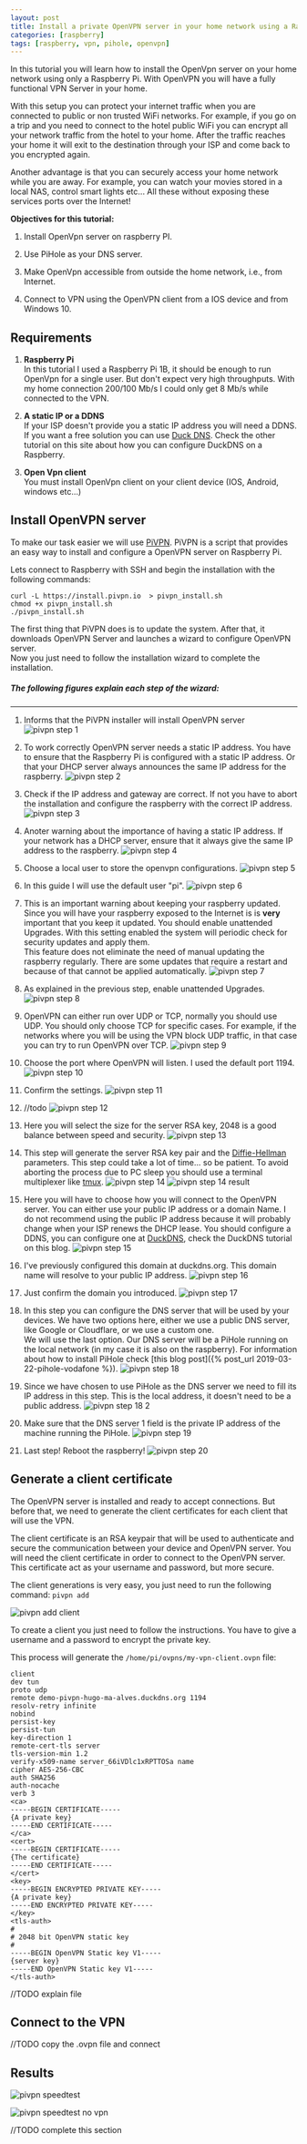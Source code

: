 ```yaml
---
layout: post
title: Install a private OpenVPN server in your home network using a Raspberry Pi 1B
categories: [raspberry]
tags: [raspberry, vpn, pihole, openvpn]
---
```


In this tutorial you will learn how to install the OpenVpn server on your home network using only a Raspberry Pi.
With OpenVPN you will have a fully functional VPN Server in your home.

With this setup you can protect your internet traffic when you are connected to public or non trusted WiFi networks. For example, if you go on a trip and you need to connect to the hotel public WiFi you can encrypt all your network traffic from the hotel to your home. After the traffic reaches your home it will exit to the destination through your ISP and come back to you encrypted again.

Another advantage is that you can securely access your home network while you are away. For example, you can watch your movies stored in a local NAS, control smart lights etc... All these without exposing these services ports over the Internet!

**Objectives for this tutorial:**

1. Install OpenVpn server on raspberry PI.

2. Use PiHole as your DNS server.

3. Make OpenVpn accessible from outside the home network, i.e., from Internet.

4. Connect to VPN using the OpenVPN client from a IOS device and from Windows 10.

## Requirements

1. **Raspberry Pi**  
In this tutorial I used a Raspberry Pi 1B, it should be enough to run OpenVpn for a single user. But don't expect very high throughputs. With my home connection 200/100 Mb/s I could only get 8 Mb/s while connected to the VPN.

2. **A static IP or a DDNS**  
If your ISP doesn't provide you a static IP address you will need a DDNS.
If you want a free solution you can use [Duck DNS](https://www.duckdns.org). Check the other tutorial on this site about how you can configure DuckDNS on a Raspberry.

3. **Open Vpn client**  
You must install OpenVpn client on your client device (IOS, Android, windows etc...)


## Install OpenVPN server

To make our task easier we will use [PiVPN](http://www.pivpn.io). PiVPN is a script that provides an easy way to install and configure a OpenVPN server on Raspberry Pi.

Lets connect to Raspberry with SSH and begin the installation with the following commands:

    curl -L https://install.pivpn.io  > pivpn_install.sh
    chmod +x pivpn_install.sh
    ./pivpn_install.sh

The first thing that PiVPN does is to update the system. After that, it downloads OpenVPN Server and launches a wizard to configure OpenVPN server.  
Now you just need to follow the installation wizard to
complete the installation.

##### The following figures explain each step of the wizard:
---

1. Informs that the PiVPN installer will install OpenVPN server
![pivpn step 1](/assets/posts/pivpn-raspberry/step_1.png)

2. To work correctly OpenVPN server needs a static IP address. You have to ensure that the Raspberry Pi is configured with a static IP address. Or that your DHCP server always announces the same IP address for the raspberry.
![pivpn step 2](/assets/posts/pivpn-raspberry/step_2.png)

3. Check if the IP address and gateway are correct. If not you have to abort the installation and configure the raspberry with the correct IP address.
![pivpn step 3](/assets/posts/pivpn-raspberry/step_3.png)

4. Anoter warning about the importance of having a static IP address. If your network has a DHCP server, ensure that it always give the same IP address to the raspberry.
![pivpn step 4](/assets/posts/pivpn-raspberry/step_4.png)

5. Choose a local user to store the openvpn configurations.
![pivpn step 5](/assets/posts/pivpn-raspberry/step_5.png)

6. In this guide I will use the default user "pi".
![pivpn step 6](/assets/posts/pivpn-raspberry/step_6.png)

7. This is an important warning about keeping your raspberry updated. Since you will have your raspberry exposed to the Internet is is **very** important that you keep it updated.  You should enable unattended Upgrades. With this setting enabled the system will periodic check for security updates and apply them.  
This feature does not eliminate the need of manual updating the raspberry regularly. There are some updates that require a restart and because of that cannot be applied automatically.
![pivpn step 7](/assets/posts/pivpn-raspberry/step_7.png)

8. As explained in the previous step, enable unattended Upgrades.
![pivpn step 8](/assets/posts/pivpn-raspberry/step_8.png)

9. OpenVPN can either run over UDP or TCP, normally you should use UDP.
You should only choose TCP for specific cases. For example, if the networks where you will be using the VPN block UDP traffic, in that case you can try to run OpenVPN over TCP.
![pivpn step 9](/assets/posts/pivpn-raspberry/step_9.png)

10. Choose the port where OpenVPN will listen. I used the default port 1194.
![pivpn step 10](/assets/posts/pivpn-raspberry/step_10.png)

11. Confirm the settings.
![pivpn step 11](/assets/posts/pivpn-raspberry/step_11.png)

12. //todo
![pivpn step 12](/assets/posts/pivpn-raspberry/step_12.png)

13. Here you will select the size for the server RSA key, 2048 is a good balance between speed and security.
![pivpn step 13](/assets/posts/pivpn-raspberry/step_13.png)

14. This step will generate the server RSA key pair and the [Diffie-Hellman](https://en.wikipedia.org/wiki/Diffie–Hellman_key_exchange) parameters. This step could take a lot of time... so be patient.
To avoid aborting the process due to PC sleep you should use a terminal multiplexer like [tmux](https://github.com/tmux/tmux/wiki).
![pivpn step 14](/assets/posts/pivpn-raspberry/step_14.png)
![pivpn step 14 result](/assets/posts/pivpn-raspberry/step_14_DH.png)


15. Here you will have to choose how you will connect to the OpenVPN server. You can either use your public IP address or a domain Name. I do not recommend using the public IP address because it will probably change when your ISP renews the DHCP lease.
You should configure a DDNS, you can configure one at [DuckDNS](https://www.duckdns.org), check the DuckDNS tutorial on this blog.
![pivpn step 15](/assets/posts/pivpn-raspberry/step_15.png)

16. I've previously configured this domain at duckdns.org. This domain name will resolve to your public IP address.
![pivpn step 16](/assets/posts/pivpn-raspberry/step_16.png)

17. Just confirm the domain you introduced.
![pivpn step 17](/assets/posts/pivpn-raspberry/step_17.png)


18. In this step you can configure the DNS server that will be used by your devices. We have two options here, either we use a public DNS server, like Google or Cloudflare, or we use a custom one.  
We will use the last option. Our DNS server will be a PiHole running on the local network (in my case it is also on the raspberry). For information about how to install PiHole check [this blog post]({% post_url 2019-03-22-pihole-vodafone %}).
![pivpn step 18](/assets/posts/pivpn-raspberry/step_18_dns_custom_1.png)

19. Since we have chosen to use PiHole as the DNS server we need to fill its IP address in this step. This is the local address, it doesn't need to be a public address.
![pivpn step 18 2](/assets/posts/pivpn-raspberry/step_18_dns_custom_2.png)


20. Make sure that the DNS server 1 field is the private IP address of the machine running the PiHole.
![pivpn step 19](/assets/posts/pivpn-raspberry/step_19.png)

21. Last step! Reboot the raspberry!
![pivpn step 20](/assets/posts/pivpn-raspberry/step_21.png)


## Generate a client certificate

The OpenVPN server is installed and ready to accept connections. But before that, we need to generate the client certificates for each client that will use the VPN.

The client certificate is an RSA keypair that will be used to authenticate and secure the communication between your device and OpenVPN server.
You will need the client certificate in order to connect to the OpenVPN server. This certificate act as your username and password, but more secure.

The client generations is very easy, you just need to run the following command: `pivpn add`

![pivpn add client](/assets/posts/pivpn-raspberry/pivpn_add.png)

To create a client you just need to follow the instructions. You have to give a username and a password to encrypt the private key.

This process will generate the `/home/pi/ovpns/my-vpn-client.ovpn` file:

    client
    dev tun
    proto udp
    remote demo-pivpn-hugo-ma-alves.duckdns.org 1194
    resolv-retry infinite
    nobind
    persist-key
    persist-tun
    key-direction 1
    remote-cert-tls server
    tls-version-min 1.2
    verify-x509-name server_66iVDlc1xRPTTOSa name
    cipher AES-256-CBC
    auth SHA256
    auth-nocache
    verb 3
    <ca>
    -----BEGIN CERTIFICATE-----
    {A private key}
    -----END CERTIFICATE-----
    </ca>
    <cert>
    -----BEGIN CERTIFICATE-----
    {The certificate}
    -----END CERTIFICATE-----
    </cert>
    <key>
    -----BEGIN ENCRYPTED PRIVATE KEY-----
    {A private key}
    -----END ENCRYPTED PRIVATE KEY-----
    </key>
    <tls-auth>
    #
    # 2048 bit OpenVPN static key
    #
    -----BEGIN OpenVPN Static key V1-----
    {server key}
    -----END OpenVPN Static key V1-----
    </tls-auth>

//TODO explain file

## Connect to the VPN

//TODO copy the .ovpn file and connect

## Results

![pivpn speedtest](/assets/posts/pivpn-raspberry/speedtest_vpn.jpg)

![pivpn speedtest no vpn](/assets/posts/pivpn-raspberry/speedtest_no_vpn.jpg)

//TODO complete this section
